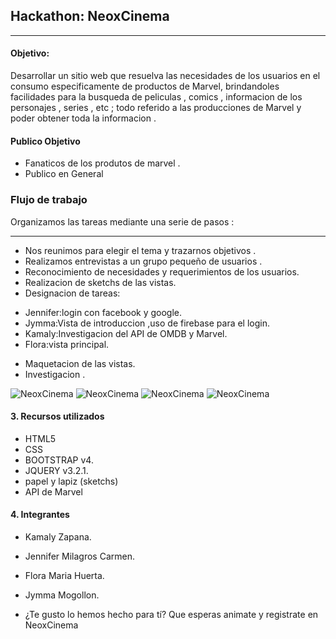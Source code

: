 ## Hackathon: NeoxCinema
***

#### Objetivo:
Desarrollar un sitio web  que resuelva las  necesidades de los usuarios en el consumo especificamente de productos de Marvel, brindandoles  facilidades para la busqueda de peliculas , comics , informacion de los personajes , series , etc ; todo referido a las producciones de Marvel y poder obtener toda la informacion .
#### Publico Objetivo
 + Fanaticos de los produtos de marvel .
 + Publico en General

### Flujo de trabajo

Organizamos las tareas  mediante una serie de pasos :

---
+  Nos reunimos para elegir el tema y trazarnos objetivos .
+  Realizamos entrevistas a un grupo pequeño de usuarios .
+ Reconocimiento de necesidades y requerimientos de los usuarios.
+  Realizacion de  sketchs de las vistas.  
+  Designacion de tareas:
- Jennifer:login con facebook y google.
- Jymma:Vista de introduccion ,uso de firebase     para el login.
- Kamaly:Investigacion del  API de OMDB y Marvel.
- Flora:vista principal.
+  Maquetacion de las vistas.
+  Investigacion .

![NeoxCinema](assets/images/sk.jpg)
![NeoxCinema](assets/images/sket1.jpg)
![NeoxCinema](assets/images/sket.jpg)
![NeoxCinema](assets/images/skecth.jpg)


#### 3. Recursos utilizados
* HTML5
* CSS
* BOOTSTRAP v4.
* JQUERY v3.2.1.
* papel y lapiz (sketchs)
* API de Marvel

#### 4. Integrantes
* Kamaly Zapana.
* Jennifer Milagros Carmen.
* Flora Maria Huerta.
* Jymma Mogollon.

* ¿Te gusto lo hemos hecho para tí? Que esperas animate y registrate en NeoxCinema
